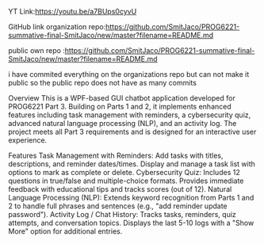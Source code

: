 YT Link:https://youtu.be/a7BUps0cyvU

GitHub link organization repo:https://github.com/SmitJaco/PROG6221-summative-final-SmitJaco/new/master?filename=README.md

public own repo :https://github.com/SmitJaco/PROG6221-summative-final-SmitJaco/new/master?filename=README.md


i have commited everything on the organizations repo but can not make it public so the public repo does not have as many commits

Overview
This is a WPF-based GUI chatbot application developed for PROG6221 Part 3. Building on Parts 1 and 2, it implements enhanced features including task management with reminders, a cybersecurity quiz, advanced natural language processing (NLP), and an activity log. The project meets all Part 3 requirements and is designed for an interactive user experience.

Features
Task Management with Reminders:
Add tasks with titles, descriptions, and reminder dates/times.
Display and manage a task list with options to mark as complete or delete.
Cybersecurity Quiz:
Includes 12 questions in true/false and multiple-choice formats.
Provides immediate feedback with educational tips and tracks scores (out of 12).
Natural Language Processing (NLP):
Extends keyword recognition from Parts 1 and 2 to handle full phrases and sentences (e.g., "add reminder update password").
Activity Log / Chat History:
Tracks tasks, reminders, quiz attempts, and conversation topics.
Displays the last 5-10 logs with a "Show More" option for additional entries.


